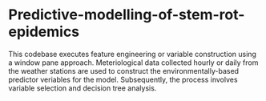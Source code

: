 # Predictive-modelling-of-stem-rot-epidemics
This codebase executes feature engineering or variable construction using a window pane approach. Meteriological data collected hourly or daily from the weather stations are used to construct the environmentally-based predictor veriables for the model. Subsequently, the process involves variable selection and decision tree analysis.
